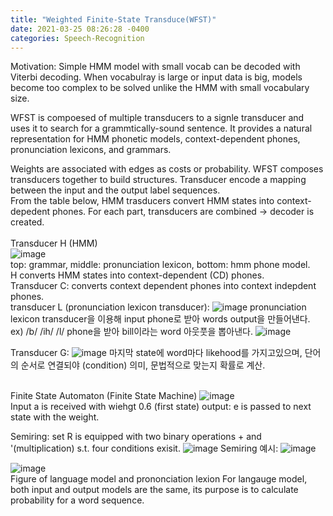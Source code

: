 ```yaml
---
title: "Weighted Finite-State Transduce(WFST)"
date: 2021-03-25 08:26:28 -0400
categories: Speech-Recognition
---
```

Motivation: Simple HMM model with small vocab can be decoded with Viterbi decoding.  When vocabulray is large or input data is big, models become too complex to be solved unlike the HMM with small vocabulary size.  

WFST is compoesed of  multiple transducers to a signle transducer and uses it to search for a grammtically-sound sentence.
It provides a natural representation for HMM phonetic models, context-dependent phones, pronunciation lexicons, and grammars.




Weights are associated with edges as costs or probability.
WFST composes transducers together to build structures.  Transducer encode a mapping between the input and the output label sequences.  
From the table below, HMM trasducers convert HMM states into context-depedent phones. For each part, transducers are combined -> decoder is created.  
<br/> Transducer H (HMM)
<br/>![image](https://user-images.githubusercontent.com/36841216/115950124-5e013b00-a514-11eb-8727-37b6fc2df18b.png)
<br/> top: grammar, middle: pronunciation lexicon, bottom: hmm phone model.
<br/> H converts HMM states into context-dependent (CD) phones.
<br/> Transducer C: converts context dependent phones into context indepdent phones.
<br/> transducer L (pronunciation lexicon transducer):
![image](https://user-images.githubusercontent.com/36841216/112437359-3474b880-8d8a-11eb-9720-55540060e566.png)
pronunciation lexicon transducer을 이용해 input phone로 받아 words output을 만들어낸다.  ex) /b/ /ih/ /l/ phone을 받아 bill이라는 word 아웃풋을 뽑아낸다.
![image](https://user-images.githubusercontent.com/36841216/112440531-c631f500-8d8d-11eb-8fda-ff92c0c2d990.png)

Transducer G:
![image](https://user-images.githubusercontent.com/36841216/113383793-a28b3200-93bf-11eb-8f30-f74b3ef7745d.png)
마지막 state에 word마다 likehood를 가지고있으며, 단어의 순서로 연결되야 (condition) 의미, 문법적으로 맞는지 확률로 계산.

<br/> Finite State Automaton (Finite State Machine)
![image](https://user-images.githubusercontent.com/36841216/112444018-efa05000-8d90-11eb-843b-f97f347bbff5.png)
<br/>Input a is received with wiehgt 0.6  (first state)  output: e is passed to next state with the weight.

Semiring: set R is equipped with two binary operations + and '(multiplication) s.t. four conditions exisit.
![image](https://user-images.githubusercontent.com/36841216/113384883-fac33380-93c1-11eb-9a2c-5e60aeb85e60.png)
Semiring 예시:
![image](https://user-images.githubusercontent.com/36841216/113386269-d87ee500-93c4-11eb-9999-cd1df7c67895.png)

![image](https://user-images.githubusercontent.com/36841216/115950024-b5eb7200-a513-11eb-86dd-fddf0d3044f9.png)
<br/>Figure of language model and prononciation lexion
For langauge model, both input and output models are the same, its purpose is to calculate probability for a word sequence.



